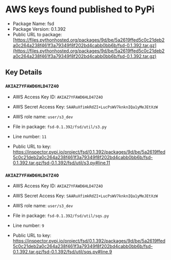 # AWS keys found published to PyPi

* Package Name: fsd
* Package Version: 0.1.392
* Public URL to package: [https://files.pythonhosted.org/packages/9d/be/5a2619ffed5c0c21deb2a0c264a238f461f3a79349f8f202bd4cabb0bb6b/fsd-0.1.392.tar.gz](https://files.pythonhosted.org/packages/9d/be/5a2619ffed5c0c21deb2a0c264a238f461f3a79349f8f202bd4cabb0bb6b/fsd-0.1.392.tar.gz)

## Key Details

### `AKIAZ7YFAWD6HLD47Z4O`

* AWS Access Key ID: `AKIAZ7YFAWD6HLD47Z4O`
* AWS Secret Access Key: `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` 
* AWS role name: `user/s3_dev`
* File in package: `fsd-0.1.392/fsd/util/s3.py`
* Line number: `11`

* Public URL to key: https://inspector.pypi.io/project/fsd/0.1.392/packages/9d/be/5a2619ffed5c0c21deb2a0c264a238f461f3a79349f8f202bd4cabb0bb6b/fsd-0.1.392.tar.gz/fsd-0.1.392/fsd/util/s3.py#line.11



### `AKIAZ7YFAWD6HLD47Z4O`

* AWS Access Key ID: `AKIAZ7YFAWD6HLD47Z4O`
* AWS Secret Access Key: `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` 
* AWS role name: `user/s3_dev`
* File in package: `fsd-0.1.392/fsd/util/sqs.py`
* Line number: `9`

* Public URL to key: https://inspector.pypi.io/project/fsd/0.1.392/packages/9d/be/5a2619ffed5c0c21deb2a0c264a238f461f3a79349f8f202bd4cabb0bb6b/fsd-0.1.392.tar.gz/fsd-0.1.392/fsd/util/sqs.py#line.9


